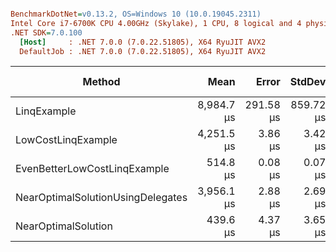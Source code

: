 ``` ini

BenchmarkDotNet=v0.13.2, OS=Windows 10 (10.0.19045.2311)
Intel Core i7-6700K CPU 4.00GHz (Skylake), 1 CPU, 8 logical and 4 physical cores
.NET SDK=7.0.100
  [Host]     : .NET 7.0.0 (7.0.22.51805), X64 RyuJIT AVX2
  DefaultJob : .NET 7.0.0 (7.0.22.51805), X64 RyuJIT AVX2


```
|                            Method |       Mean |     Error |    StdDev | Ratio | RatioSD |     Gen0 | Allocated | Alloc Ratio |
|---------------------------------- |-----------:|----------:|----------:|------:|--------:|---------:|----------:|------------:|
|                       LinqExample | 8,984.7 μs | 291.58 μs | 859.72 μs | 18.54 |    0.72 | 109.3750 |  480008 B |          NA |
|                LowCostLinqExample | 4,251.5 μs |   3.86 μs |   3.42 μs |  9.67 |    0.08 |        - |       4 B |          NA |
|      EvenBetterLowCostLinqExample |   514.8 μs |   0.08 μs |   0.07 μs |  1.17 |    0.01 |        - |         - |          NA |
| NearOptimalSolutionUsingDelegates | 3,956.1 μs |   2.88 μs |   2.69 μs |  9.00 |    0.07 |        - |       4 B |          NA |
|               NearOptimalSolution |   439.6 μs |   4.37 μs |   3.65 μs |  1.00 |    0.00 |        - |         - |          NA |
